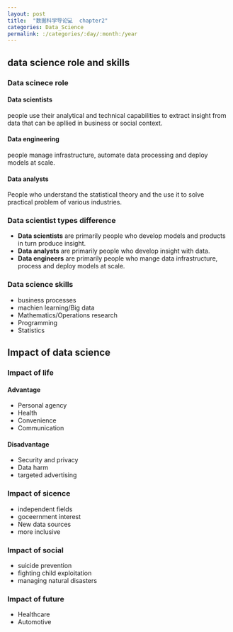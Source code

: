 ```yaml
---
layout: post
title:  "数据科学导论💻  chapter2"
categories: Data_Science
permalink: :/categories/:day/:month:/year
---
```


## data science role and skills

### Data scinece role 

#### Data scientists

people use their analytical and technical capabilities to extract insight from data that can be apllied in business or social context.

#### Data engineering

people manage infrastructure, automate data processing and deploy models at scale.

#### Data analysts

People who understand the statistical theory and the use it to solve practical problem of various industries.

### Data scientist types difference

- **Data scientists** are primarily people who develop models and products in turn produce insight.
- **Data analysts** are primarily people who develop insight with data.
- **Data engineers** are primarily people who mange data infrastructure, process and deploy models at scale.

### Data science skills

- business processes
- machien learning/Big data
- Mathematics/Operations research
- Programming
- Statistics

## Impact of data science

### Impact of life

#### Advantage

- Personal agency
- Health
- Convenience
- Communication 

#### Disadvantage

- Security and privacy
- Data harm
- targeted advertising

### Impact of sicence

- independent fields
- goceernment interest
- New data sources
- more inclusive

### Impact of social

- suicide prevention
- fighting child exploitation
- managing natural disasters

### Impact of future

- Healthcare
- Automotive